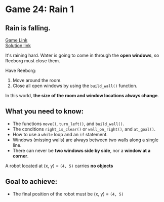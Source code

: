 # Game 24: Rain 1  

## Rain is falling.  
[Game Link](https://reeborg.ca/reeborg.html?lang=en&mode=python&menu=worlds%2Fmenus%2Freeborg_intro_en.json&name=Rain%201&url=worlds%2Ftutorial_en%2Frain1.json)  
[Solution link](rain1.py)

It's raining hard. Water is going to come in through the **open windows**, so Reeborg must close them.  

Have Reeborg:  
1. Move around the room.  
2. Close all open windows by using the `build_wall()` function.  

In this world, **the size of the room and window locations always change**.  

## What you need to know:  
  - The functions `move()`, `turn_left()`, and `build_wall()`.  
  - The conditions `right_is_clear()` or `wall_on_right()`, and `at_goal()`.  
  - How to use a `while` loop and an `if` statement.  
  - Windows (missing walls) are always between two walls along a single line.  
  - There can never be **two windows side by side**, nor a **window at a corner**.  

A robot located at (x, y) = `(4, 5)` carries **no objects**  

## Goal to achieve:  
  - The final position of the robot must be (x, y) = `(4, 5)`

